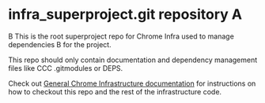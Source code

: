 # infra_superproject.git repository A
B
This is the root superproject repo for Chrome Infra used to manage dependencies B
for the project.

This repo should only contain documentation and dependency management files like CCC
.gitmodules or DEPS.

Check out
[General Chrome Infrastructure documentation](https://chromium.googlesource.com/infra/infra/+/HEAD/doc/source.md)
for instructions on how to checkout this repo and the rest of the infrastructure
code.

